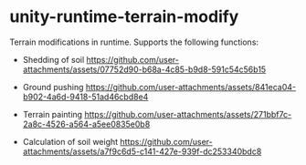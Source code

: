 # unity-runtime-terrain-modify

Terrain modifications in runtime.
Supports the following functions:

- Shedding of soil
https://github.com/user-attachments/assets/07752d90-b68a-4c85-b9d8-591c54c56b15

- Ground pushing
https://github.com/user-attachments/assets/841eca04-b902-4a6d-9418-51ad46cbd8e4

- Terrain painting
https://github.com/user-attachments/assets/271bbf7c-2a8c-4526-a564-a5ee0835e0b8

- Calculation of soil weight
https://github.com/user-attachments/assets/a7f9c6d5-c141-427e-939f-dc253340bdc8
